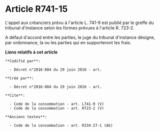 # Article R741-15

L'appel aux créanciers prévu à l'article L. 741-9 est publié par le greffe du tribunal d'instance selon les formes prévues à
l'article R. 723-2. 

A défaut d'accord entre les parties, le juge du tribunal d'instance désigne, par ordonnance, la ou les parties qui en
supporteront les frais.

**Liens relatifs à cet article**

	**Codifié par**:

	  - Décret n°2016-884 du 29 juin 2016 - art.

	**Créé par**:

	  - Décret n°2016-884 du 29 juin 2016 - art.

	**Cite**:

	  - Code de la consommation - art. L741-9 (V)
	  - Code de la consommation - art. R723-2 (V)

	**Anciens textes**:

	  - Code de la consommation - art. R334-27-1 (Ab)
